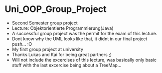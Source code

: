 # Uni_OOP_Group_Project
- Second Semester group project
- Lecture: Objektorientierte Programmierung(Java)
- A successful group project was the permit for the exam of this lecture.
- Dont know why the UML looks like that, it didnt in our final project push... :O
- My first group project at university
- Thanks Lukas and Kai for being great partners ;)
- Will not include the excercises of this lecture, was basically only basic stuff with the last excercise being about a TreeMap...
